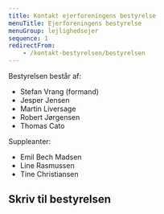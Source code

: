 ```yaml
---
title: Kontakt ejerforeningens bestyrelse
menuTitle: Ejerforeningens bestyrelse
menuGroup: lejlighedsejer
sequence: 1
redirectFrom:
    - /kontakt-bestyrelsen/bestyrelsen
---
```

Bestyrelsen består af:

- Stefan Vrang (formand)
- Jesper Jensen
- Martin Liversage
- Robert Jørgensen
- Thomas Cato

Suppleanter:

- Emil Bech Madsen
- Line Rasmussen
- Tine Christiansen

## Skriv til bestyrelsen

<ContactForm type='bestyrelse' buttonLabel="Send besked">
    <TextInput label="Fulde navn" name="name" required inputProps={{maxLength: 100}} />
    <ApartmentSelect allApartments={false} nonResident={true} />
    <TextInput label="E-mail" name="email" type="email" required inputProps={{maxLength: 100}} />
    <TextInput label="Emne" name="subject" required inputProps={{maxLength: 200}} />
    <TextInput label="Besked" name="message" required multiline inputProps={{maxLength: 5000}} />
</ContactForm>
